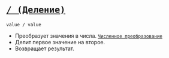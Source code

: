 # [`/ (Деление)`](../index.md)

`value / value`

- Преобразует значения в числа. [`Численное преобразование`](<../Общее/Преобразование (численное).md>)
- Делит первое значение на второе.
- Возвращает результат.

